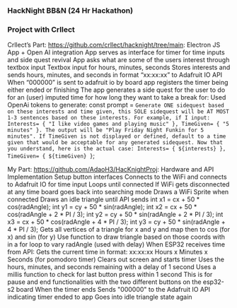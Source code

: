 ### HackNight BB&N (24 Hr Hackathon)
### Project with Crllect

Crllect’s Part:
https://github.com/crllect/hacknight/tree/main: Electron JS App + Open AI integration
App serves as interface for timer for time inputs and side quest revival
App asks what are some of the users interest through textbox input
Textbox input for hours, minutes, seconds
Stores interests and sends hours, minutes, and seconds in format “xx:xx:xx” to Adafruit IO API
When “000000” is sent to adafruit io by board app registers the timer being either ended or finishing
The app generates a side quest for the user to do for an (user) imputed time for how long they want to take a break for:
Used OpenAi tokens to generate:
const prompt = `Generate ONE sidequest based on these interests and time given, this SOLE sidequest will be AT MOST 1-3 sentences based on these interests. For example, if I input: Interests= { "I like video games and playing music" }, TimeGiven= { "5 minutes" }. The output will be "Play Friday Night Funkin for 5 minutes". If TimeGiven is not displayed or defined, default to a time given that would be acceptable for any generated sidequest. Now that you understand, here is the actual case: Interests= { ${interests} }, TimeGiven= { ${timeGiven} }`;

My Part:
https://github.com/AdaoH3/HacKnightProj: Hardware and API Implementation
Setup button interfaces
Connects to the WiFi and connects to Adafruit IO for time input
Loops until connected
If WiFi gets disconnected at any time board goes back into searching mode
Draws a WiFi Sprite when connected
Draws an idle triangle until API sends 
int x1 = cx + 50 * cos(radAngle);
int y1 = cy + 50 * sin(radAngle);
int x2 = cx + 50 * cos(radAngle + 2 * PI / 3);
int y2 = cy + 50 * sin(radAngle + 2 * PI / 3);
int x3 = cx + 50 * cos(radAngle + 4 * PI / 3);
int y3 = cy + 50 * sin(radAngle + 4 * PI / 3);
Gets all vertices of a triangle for x and y and map then to cos (for x) and sin (for y)
Use function to draw triangle based on those coords with in a for loop to vary radAngle (used with delay)
When ESP32 receives time from API:
Gets the current time in format: xx:xx:xx Hours x Minutes x Seconds (for pomodoro timer)
Clears out screen and starts timer
Uses the hours, minutes, and seconds remaining with a delay of 1 second 
Uses a millis function to check for last button press within 1 second
This is for pause and end functionalities with the two different buttons on the esp32-s2 board
When the timer ends
Sends  "000000" to the Adafruit IO API indicating timer ended to app
Goes into idle triangle state again
